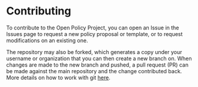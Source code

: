 # Contributing

To contribute to the Open Policy Project, you can open an Issue in the Issues page to request a new policy proposal or template, or to request modifications on an existing one.

The repository may also be forked, which generates a copy under your username or organization that you can then create a new branch on. When changes are made to the new branch and pushed, a pull request (PR) can be made against the main repository and the change contributed back. More details on how to work with git [here](https://docs.github.com/en/get-started/quickstart/contributing-to-projects).
